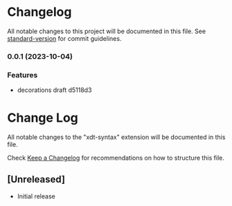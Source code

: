 # Changelog

All notable changes to this project will be documented in this file. See [standard-version](https://github.com/conventional-changelog/standard-version) for commit guidelines.

### 0.0.1 (2023-10-04)


### Features

* decorations draft d5118d3

# Change Log

All notable changes to the "xdt-syntax" extension will be documented in this file.

Check [Keep a Changelog](http://keepachangelog.com/) for recommendations on how to structure this file.

## [Unreleased]

- Initial release